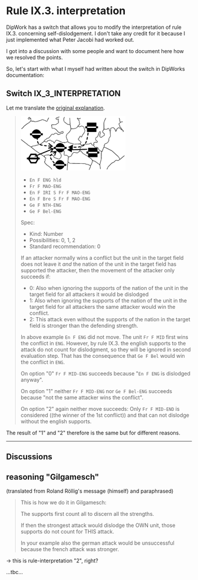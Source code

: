 # Rule IX.3. interpretation

DipWork has a switch that allows you to modify the interpretation of rule IX.3.
concerning self-dislodgement. 
I don't take any credit for it because I just implemented what Peter Jacobi had worked out.

I got into a discussion with some people and want to document here how we resolved the
points.

So, let's start with what I myself had written about the switch in DipWorks documentation:


## Switch IX_3_INTERPRETATION

Let me translate the [original explanation](ix_3_interpretation-de.md).

> ![ix_3_interpretation-01.png](ix_3_interpretation-01.png)
>
> * `En F ENG hld`
> * `Fr F MAO-ENG`
> * `En F IRI S Fr F MAO-ENG`
> * `En F Bre S Fr F MAO-ENG`
> * `Ge F NTH-ENG`
> * `Ge F Bel-ENG`
> 
> Spec:
> 
>  * Kind: Number
>  * Possibilities: 0, 1, 2
>  * Standard recommendation: 0
> 
> If an attacker normally wins a conflict but the unit in the target field
> does not leave it _and_ the nation of the unit in the target field has supported
> the attacker, then the movement of the attacker only succeeds if:
> 
> * 0: Also when ignoring the supports of the nation of the unit in the target field for all attackers it would be dislodged
> * 1: Also when ignoring the supports of the nation of the unit in the target field for all attackers the same attacker would win the conflict.
> * 2: This attack even without the supports of the nation in the target field is stronger than the defending strength.
> 
> In above example `En F ENG` did not move.
> The unit `Fr F MID` first wins the conflict in `ENG`. 
> However, by rule IX.3. the english supports to the attack do not count for dislodgment,
> so they will be ignored in second evaluation step.
> That has the consequence that `Ge F Bel` would win the conflict in `ENG`.
> 
> On option "0" `Fr F MID-ENG` succeeds because "`En F ENG` is dislodged anyway".
> 
> On option "1" neither `Fr F MID-ENG` nor `Ge F Bel-ENG` succeeds because "not the same attacker wins the conflict".
> 
> On option "2" again neither move succeeds: Only `Fr F MID-END` is considered
> ((the winner of the 1st conflict)) and that can not dislodge without the english supports.

The result of "1" and "2" therefore is the same but for different reasons.

---

## Discussions

## reasoning "Gilgamesch"


(translated from Roland Röllig's message (himself) and paraphrased)

> This is how we do it in Gilgamesch:
> 
> The supports first count all to discern all the strengths.
> 
> If then the strongest attack would dislodge the OWN unit, those supports
> do not count for THIS attack.
> 
> In your example also the german attack would be unsuccessful because the french attack was stronger.

-> this is rule-interpretation "2", right?


...tbc...
